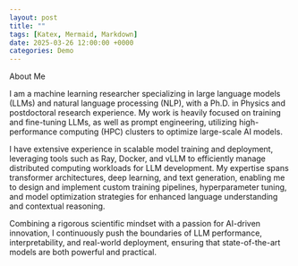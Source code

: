 ```yaml
---
layout: post
title: ""
tags: [Katex, Mermaid, Markdown]
date: 2025-03-26 12:00:00 +0000
categories: Demo
---
```

About Me

I am a machine learning researcher specializing in large language models (LLMs) and natural language processing (NLP), with a Ph.D. in Physics and postdoctoral research experience. My work is heavily focused on training and fine-tuning LLMs, as well as prompt engineering, utilizing high-performance computing (HPC) clusters to optimize large-scale AI models.

I have extensive experience in scalable model training and deployment, leveraging tools such as Ray, Docker, and vLLM to efficiently manage distributed computing workloads for LLM development. My expertise spans transformer architectures, deep learning, and text generation, enabling me to design and implement custom training pipelines, hyperparameter tuning, and model optimization strategies for enhanced language understanding and contextual reasoning.

Combining a rigorous scientific mindset with a passion for AI-driven innovation, I continuously push the boundaries of LLM performance, interpretability, and real-world deployment, ensuring that state-of-the-art models are both powerful and practical.
 

